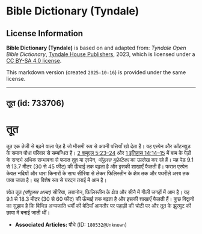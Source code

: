# Bible Dictionary (Tyndale)

## License Information

**Bible Dictionary (Tyndale)** is based on and adapted from: _Tyndale Open Bible Dictionary_, [Tyndale House Publishers](https://tyndaleopenresources.com/), 2023, which is licensed under a [CC BY-SA 4.0 license](https://creativecommons.org/licenses/by-sa/4.0/legalcode.en).

This markdown version (created `2025-10-16`) is provided under the same license.



--------------------------------

## तूत (id: 733706)

तूत
===

तूत एक तेजी से बढ़ने वाला पेड़ है जो मौसमी रूप से अपनी पत्तियाँ खो देता है। यह एस्पेन और कॉटनवुड के समान पौधा परिवार से सम्बन्धित है। [2 शमूएल 5:23–24](https://ref.ly/2Sam5:23-2Sam5:24) और [1 इतिहास 14:14–15](https://ref.ly/1Chr14:14-1Chr14:15) में बाम के पेड़ों के सन्दर्भ अधिक सम्भावना से फरात तूत या एस्पेन, *पॉपुलस युफ्रेटिका* का उल्लेख कर रहे हैं। यह पेड़ 9\.1 से 13\.7 मीटर (30 से 45 फीट) की ऊँचाई तक बढ़ता है और इसकी शाखाएँ फैलती हैं। फरात एस्पेन केवल नदियों और धारा किनारों के साथ सीरिया से लेकर फिलिस्तीन के क्षेत्र तक और पथरीले अरब तक पाया जाता है। यह विशेष रूप से यरदन तराई में आम है।

श्वेत तूत *(पॉपुलस अल्बा)* सीरिया, लबानोन, फिलिस्तीन के क्षेत्र और सीनै में गीली जगहों में आम है। यह 9\.1 से 18\.3 मीटर (30 से 60 फीट) की ऊँचाई तक बढ़ता है और इसकी शाखाएँ फैलती हैं। कुछ विद्वानों का सुझाव है कि विभिन्न अन्यजाति धर्मों की वेदियाँ आमतौर पर पहाड़ी की चोटी पर और तूत के झुरमुट की छाया में बनाई जाती थीं।

* **Associated Articles:** पौधे (ID: `180532@Unknown`)

